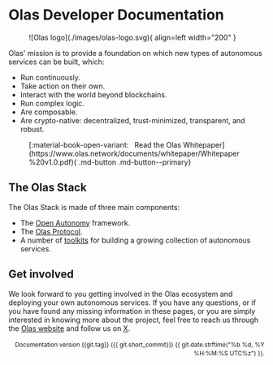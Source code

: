 # Olas Developer Documentation

<figure markdown>
![Olas logo](./images/olas-logo.svg){ align=left width="200" }
</figure>

Olas' mission is to provide a foundation on which new types of autonomous services can be built, which:

* Run continuously.
* Take action on their own.
* Interact with the world beyond blockchains.
* Run complex logic.
* Are composable.
* Are crypto-native: decentralized, trust-minimized, transparent, and robust.

<figure markdown>
[:material-book-open-variant: &nbsp; Read the Olas Whitepaper](https://www.olas.network/documents/whitepaper/Whitepaper%20v1.0.pdf){ .md-button .md-button--primary}
</figure>

## The Olas Stack

The Olas Stack is made of three main components:

* The [Open Autonomy](https://docs.autonolas.network/open-autonomy/)  framework.
* The [Olas Protocol](https://docs.autonolas.network/protocol/).
* A number of [toolkits](https://docs.autonolas.network/products/) for building a growing collection of autonomous services.

## Get involved

We look forward to you getting involved in the Olas ecosystem and deploying your own autonomous services. If you have any questions, or if you have found any missing information in these pages, or you are simply interested in knowing more about the project, feel free to reach us through the [Olas website](https://olas.network/) and follow us on [X](https://x.com/autonolas).

<div style="text-align: right"><small>Documentation version {{git.tag}} ({{ git.short_commit}}) {{ git.date.strftime("%b %d, %Y %H:%M:%S UTC%z") }}.</small></div>
